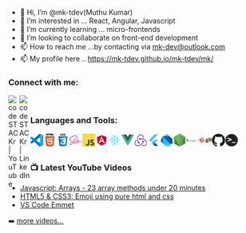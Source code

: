 - 👋 Hi, I’m @mk-tdev(Muthu Kumar)
- 👀 I’m interested in ... React, Angular, Javascript
- 🌱 I’m currently learning ... micro-frontends
- 💞️ I’m looking to collaborate on front-end development
- 📫 How to reach me ...by contacting via mk-dev@outlook.com
- 📫 My profile here .. https://mk-tdev.github.io/mk-tdev/mk/

### Connect with me:

[<img align="left" alt="codeSTACKr | YouTube" width="22px" src="https://cdn.jsdelivr.net/npm/simple-icons@v3/icons/youtube.svg" />][youtube]
[<img align="left" alt="codeSTACKr | LinkedIn" width="22px" src="https://cdn.jsdelivr.net/npm/simple-icons@v3/icons/linkedin.svg" />][linkedin]

<br />

### Languages and Tools:

[<img align="left" alt="Visual Studio Code" width="26px" src="https://raw.githubusercontent.com/github/explore/80688e429a7d4ef2fca1e82350fe8e3517d3494d/topics/visual-studio-code/visual-studio-code.png" />][webdevplaylist]
[<img align="left" alt="HTML5" width="26px" src="https://raw.githubusercontent.com/github/explore/80688e429a7d4ef2fca1e82350fe8e3517d3494d/topics/html/html.png" />][webdevplaylist]
[<img align="left" alt="CSS3" width="26px" src="https://raw.githubusercontent.com/github/explore/80688e429a7d4ef2fca1e82350fe8e3517d3494d/topics/css/css.png" />][webdevplaylist]
[<img align="left" alt="Sass" width="26px" src="https://raw.githubusercontent.com/github/explore/80688e429a7d4ef2fca1e82350fe8e3517d3494d/topics/sass/sass.png" />][webdevplaylist]
[<img align="left" alt="JavaScript" width="26px" src="https://raw.githubusercontent.com/github/explore/80688e429a7d4ef2fca1e82350fe8e3517d3494d/topics/javascript/javascript.png" />][webdevplaylist]
[<img align="left" alt="Angular" width="26px" src="https://raw.githubusercontent.com/github/explore/80688e429a7d4ef2fca1e82350fe8e3517d3494d/topics/angular/angular.png" />][webdevplaylist]
[<img align="left" alt="React" width="26px" src="https://raw.githubusercontent.com/github/explore/80688e429a7d4ef2fca1e82350fe8e3517d3494d/topics/react/react.png" />][webdevplaylist]
[<img align="left" alt="Vue" width="26px" src="https://raw.githubusercontent.com/github/explore/80688e429a7d4ef2fca1e82350fe8e3517d3494d/topics/vue/vue.png" />][webdevplaylist]
[<img align="left" alt="Redux" width="26px" src="https://raw.githubusercontent.com/github/explore/80688e429a7d4ef2fca1e82350fe8e3517d3494d/topics/redux/redux.png" />][webdevplaylist]
[<img align="left" alt="Flutter" width="26px" src="https://raw.githubusercontent.com/github/explore/80688e429a7d4ef2fca1e82350fe8e3517d3494d/topics/flutter/flutter.png" />][webdevplaylist]
[<img align="left" alt="Dart" width="26px" src="https://raw.githubusercontent.com/github/explore/80688e429a7d4ef2fca1e82350fe8e3517d3494d/topics/dart/dart.png" />][webdevplaylist]
[<img align="left" alt="Node.js" width="26px" src="https://raw.githubusercontent.com/github/explore/80688e429a7d4ef2fca1e82350fe8e3517d3494d/topics/nodejs/nodejs.png" />][webdevplaylist]
[<img align="left" alt="MongoDB" width="26px" src="https://raw.githubusercontent.com/github/explore/80688e429a7d4ef2fca1e82350fe8e3517d3494d/topics/mongodb/mongodb.png" />][webdevplaylist]
[<img align="left" alt="Git" width="26px" src="https://raw.githubusercontent.com/github/explore/80688e429a7d4ef2fca1e82350fe8e3517d3494d/topics/git/git.png" />][webdevplaylist]
[<img align="left" alt="GitHub" width="26px" src="https://raw.githubusercontent.com/github/explore/78df643247d429f6cc873026c0622819ad797942/topics/github/github.png" />][webdevplaylist]
[<img align="left" alt="Terminal" width="26px" src="https://raw.githubusercontent.com/github/explore/80688e429a7d4ef2fca1e82350fe8e3517d3494d/topics/terminal/terminal.png" />][webdevplaylist]

<br />
<br />

### 📺 Latest YouTube Videos

<!-- YOUTUBE:START -->

- [Javascript: Arrays - 23 array methods under 20 minutes](https://www.youtube.com/watch?v=z43s5Pe-wIE)
- [HTML5 & CSS3: Emoji using pure html and css](https://www.youtube.com/watch?v=7r2HQ8XVlto&t=7s)
- [VS Code Emmet](https://www.youtube.com/watch?v=j1NZoFxGnTI&t=23s)
<!-- YOUTUBE:END -->

➡️ [more videos...](https://www.youtube.com/channel/UCO8OwLWlAIQU4kYWLytkEVw)

[webdevplaylist]: https://www.youtube.com/channel/UCO8OwLWlAIQU4kYWLytkEVw
[youtube]: https://www.youtube.com/channel/UCO8OwLWlAIQU4kYWLytkEVw
[linkedin]: https://www.linkedin.com/in/muthukumar-dev/
[jsplaylist]: https://www.youtube.com/watch?v=XsRjL6IDXG4&list=PLfp8fLUhoyaS28NtAgbgkdBd1-4Ja_Sgi
[cssplaylist]: https://www.youtube.com/watch?v=hORkfGXe9lE&list=PLfp8fLUhoyaTOk2DEIZFenjdLWFNs4KCv
[devtips]: https://www.youtube.com/watch?v=HdxnU6YLo7s&list=PLfp8fLUhoyaQYsYEKph6Gm6LjDZFDDTKf

<!---
mk-tdev/mk-tdev is a ✨ special ✨ repository because its `README.md` (this file) appears on your GitHub profile.
You can click the Preview link to take a look at your changes.
--->
